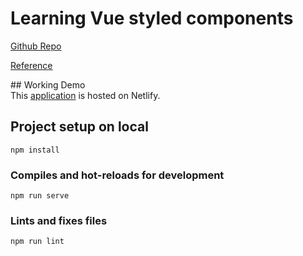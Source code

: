 # Learning Vue styled components 

[Github Repo](https://github.com/styled-components/vue-styled-components)

[Reference ](https://blog.logrocket.com/theming-vue-js-with-styled-components/)


## Working Demo  
This [application](https://laughing-newton-8ef95f.netlify.app/anagram) is hosted on Netlify.

## Project setup on local
```
npm install
```
### Compiles and hot-reloads for development
```
npm run serve
```
### Lints and fixes files
```
npm run lint
```
